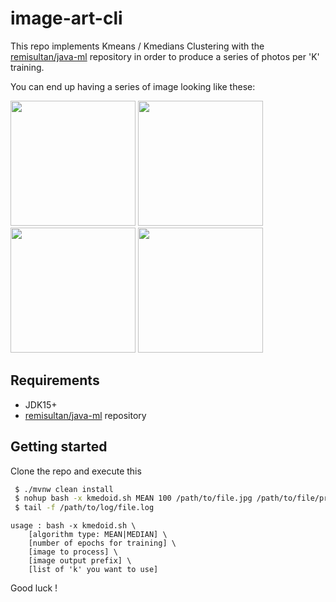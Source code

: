 # image-art-cli

This repo implements Kmeans / Kmedians Clustering with the 
[remisultan/java-ml](https://github.com/remisultan/java-ml) repository in order to produce a 
series of photos per 'K' training.
  
You can end up having a series of image looking like these:

<img src="http://i.freegifmaker.me/1/6/1/9/3/6/16193612803013985.gif" width="200" height="200"> <img src="http://freegifmaker.me/img/res/1/6/1/9/3/6/1619362359631570.gif" width="200" height="200"> <img src="http://freegifmaker.me/img/res/1/6/1/9/3/6/16193624643013935.gif" width="200" height="200"> <img src="http://freegifmaker.me/img/res/1/6/1/9/3/6/161936643763157.gif" width="200" height="200">

## Requirements

- JDK15+
- [remisultan/java-ml](https://github.com/remisultan/java-ml) repository

## Getting started

Clone the repo and execute this

```bash
 $ ./mvnw clean install
 $ nohup bash -x kmedoid.sh MEAN 100 /path/to/file.jpg /path/to/file/prefix 3 5 8 10 20 50 100 200 > /path/to/log/file.log 2>&1 &
 $ tail -f /path/to/log/file.log
```

```
usage : bash -x kmedoid.sh \
    [algorithm type: MEAN|MEDIAN] \
    [number of epochs for training] \
    [image to process] \
    [image output prefix] \ 
    [list of 'k' you want to use]
```

Good luck !

